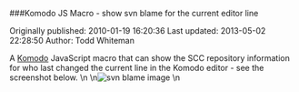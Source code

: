###Komodo JS Macro - show svn blame for the current editor line

Originally published: 2010-01-19 16:20:36
Last updated: 2013-05-02 22:28:50
Author: Todd Whiteman

A [Komodo](http://www.activestate.com/komodo) JavaScript macro that can show the SCC repository information for who last changed the current line in the Komodo editor - see the screenshot below.\n\n![svn blame image](http://community.activestate.com/files/images/svn_blame.png)\n